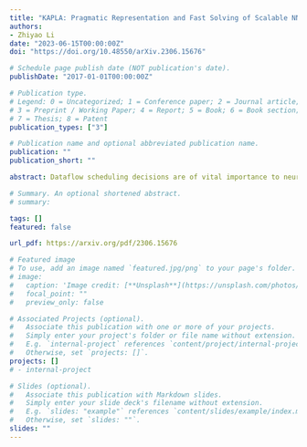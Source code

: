 ```yaml
---
title: "KAPLA: Pragmatic Representation and Fast Solving of Scalable NN Accelerator Dataflow"
authors:
- Zhiyao Li
date: "2023-06-15T00:00:00Z"
doi: "https://doi.org/10.48550/arXiv.2306.15676"

# Schedule page publish date (NOT publication's date).
publishDate: "2017-01-01T00:00:00Z"

# Publication type.
# Legend: 0 = Uncategorized; 1 = Conference paper; 2 = Journal article;
# 3 = Preprint / Working Paper; 4 = Report; 5 = Book; 6 = Book section;
# 7 = Thesis; 8 = Patent
publication_types: ["3"]

# Publication name and optional abbreviated publication name.
publication: ""
publication_short: ""

abstract: Dataflow scheduling decisions are of vital importance to neural network (NN) accelerators. Recent scalable NN accelerators support a rich set of advanced dataflow techniques. The problems of comprehensively representing and quickly finding optimized dataflow schemes thus become significantly more complicated and challenging. In this work, we first propose comprehensive and pragmatic dataflow representations for temporal and spatial scheduling on scalable multi-node NN architectures. An informal hierarchical taxonomy highlights the tight coupling across different levels of the dataflow space as the major difficulty for fast design exploration. A set of formal tensor-centric directives accurately express various inter-layer and intra-layer schemes, and allow for quickly determining their validity and efficiency. We then build a generic, optimized, and fast dataflow solver, KAPLA, which makes use of the pragmatic directives to explore the design space with effective validity check and efficiency estimation. KAPLA decouples the upper inter-layer level for fast pruning, and solves the lower intra-layer schemes with a novel bottom-up cost descending method. KAPLA achieves within only 2.2% and 7.7% energy overheads on the result dataflow for training and inference, respectively, compared to the exhaustively searched optimal schemes. It also outperforms random and machine-learning-based approaches, with more optimized results and orders of magnitude faster search speedup. 

# Summary. An optional shortened abstract.
# summary: 

tags: []
featured: false

url_pdf: https://arxiv.org/pdf/2306.15676

# Featured image
# To use, add an image named `featured.jpg/png` to your page's folder. 
# image:
#   caption: 'Image credit: [**Unsplash**](https://unsplash.com/photos/s9CC2SKySJM)'
#   focal_point: ""
#   preview_only: false

# Associated Projects (optional).
#   Associate this publication with one or more of your projects.
#   Simply enter your project's folder or file name without extension.
#   E.g. `internal-project` references `content/project/internal-project/index.md`.
#   Otherwise, set `projects: []`.
projects: []
# - internal-project

# Slides (optional).
#   Associate this publication with Markdown slides.
#   Simply enter your slide deck's filename without extension.
#   E.g. `slides: "example"` references `content/slides/example/index.md`.
#   Otherwise, set `slides: ""`.
slides: ""
---
```

